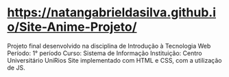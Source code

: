 #  https://natangabrieldasilva.github.io/Site-Anime-Projeto/
Projeto final desenvolvido na disciplina de  Introdução à Tecnologia Web
Período: 1° período
Curso: Sistema de Informação
Instituição: Centro Universitário UniRios
Site implementado com HTML e CSS, com a utilização de JS.
